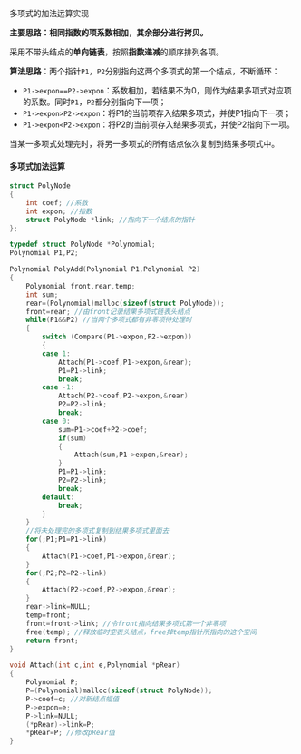 多项式的加法运算实现

**主要思路：相同指数的项系数相加，其余部分进行拷贝。**

采用不带头结点的**单向链表**，按照**指数递减**的顺序排列各项。

**算法思路**：两个指针`P1`，`P2`分别指向这两个多项式的第一个结点，不断循环：
* `P1->expon==P2->expon`：系数相加，若结果不为0，则作为结果多项式对应项的系数。同时`P1`，`P2`都分别指向下一项；
* `P1->expon>P2->expon`：将P1的当前项存入结果多项式，并使P1指向下一项；
* `P1->expon<P2->expon`：将P2的当前项存入结果多项式，并使P2指向下一项。

当某一多项式处理完时，将另一多项式的所有结点依次复制到结果多项式中。
#### 多项式加法运算
```C
struct PolyNode
{
    int coef; //系数
    int expon; //指数
    struct PolyNode *link; //指向下一个结点的指针
};

typedef struct PolyNode *Polynomial;
Polynomial P1,P2;

Polynomial PolyAdd(Polynomial P1,Polynomial P2)
{
    Polynomial front,rear,temp;
    int sum;
    rear=(Polynomial)malloc(sizeof(struct PolyNode));
    front=rear; //由front记录结果多项式链表头结点
    while(P1&&P2) //当两个多项式都有非零项待处理时
    {
        switch (Compare(P1->expon,P2->expon))
        {
        case 1:
            Attach(P1->coef,P1->expon,&rear);
            P1=P1->link;
            break;
        case -1:
            Attach(P2->coef,P2->expon,&rear)
            P2=P2->link;
            break;
        case 0:
            sum=P1->coef+P2->coef;
            if(sum)
            {
                Attach(sum,P1->expon,&rear);
            }
            P1=P1->link;
            P2=P2->link;
            break;
        default:
            break;
        }
    }
    //将未处理完的多项式复制到结果多项式里面去
    for(;P1;P1=P1->link)
    {
        Attach(P1->coef,P1->expon,&rear);
    }
    for(;P2;P2=P2->link)
    {
        Attach(P2->coef,P2->expon,&rear);
    }
    rear->link=NULL;
    temp=front;
    front=front->link; //令front指向结果多项式第一个非零项
    free(temp); //释放临时空表头结点，free掉temp指针所指向的这个空间
    return front;
}

void Attach(int c,int e,Polynomial *pRear)
{
    Polynomial P;
    P=(Polynomial)malloc(sizeof(struct PolyNode));
    P->coef=c; //对新结点幅值
    P->expon=e;
    P->link=NULL;
    (*pRear)->link=P;
    *pRear=P; //修改pRear值
}
```
